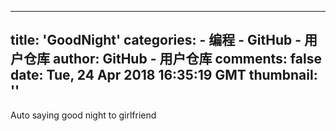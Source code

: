 
---
title: 'GoodNight'
categories: 
    - 编程
    - GitHub - 用户仓库
author: GitHub - 用户仓库
comments: false
date: Tue, 24 Apr 2018 16:35:19 GMT
thumbnail: ''
---

<div>   
Auto saying good night to girlfriend  
</div>
            
